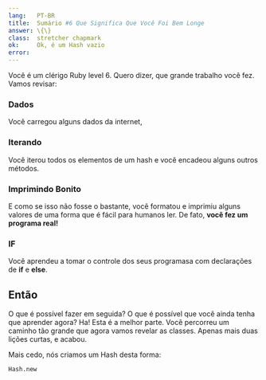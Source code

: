 ```yaml
---
lang:   PT-BR
title:  Sumário #6 Que Significa Que Você Foi Bem Longe
answer: \{\}
class:  stretcher chapmark
ok:     Ok, é um Hash vazio
error:  
---
```


Você é um clérigo Ruby level 6. Quero dizer, que grande trabalho você fez. Vamos revisar:

### Dados
Você carregou alguns dados da internet,

### Iterando
Você iterou todos os elementos de um hash e você encadeou alguns outros métodos.

### Imprimindo Bonito
E como se isso não fosse o bastante, você formatou e imprimiu alguns valores de uma forma
que é fácil para humanos ler. De fato, __você fez um programa real!__

### IF
Você aprendeu a tomar o controle dos seus programasa com declarações de __if__ e __else__.

## Então
O que é possível fazer em seguida? O que é possível que você ainda tenha que aprender agora?
Ha! Esta é a melhor parte. Você percorreu um caminho tão grande que agora vamos revelar as classes.
Apenas mais duas lições curtas, e acabou.

Mais cedo, nós criamos um Hash desta forma:

    Hash.new
